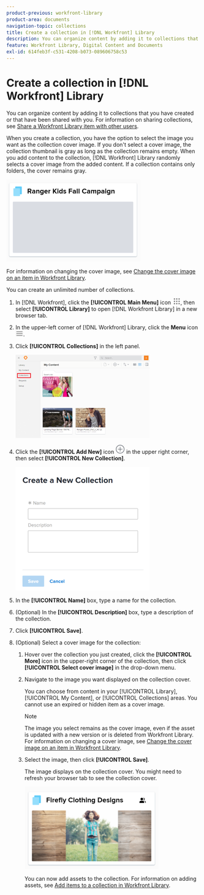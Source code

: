 ```yaml
---
product-previous: workfront-library
product-area: documents
navigation-topic: collections
title: Create a collection in [!DNL Workfront] Library
description: You can organize content by adding it to collections that you have created or that have been shared with you. For information on sharing collections, see Share a Workfront Library item with other users.
feature: Workfront Library, Digital Content and Documents
exl-id: 614feb3f-c531-4208-b073-089606758c53
---
```

# Create a collection in [!DNL Workfront] Library

You can organize content by adding it to collections that you have created or that have been shared with you. For information on sharing collections, see [Share a Workfront Library item with other users](../../../workfront-library/content-management/share-an-asset-with-users.md).

When you create a collection, you have the option to select the image you want as the collection cover image. If you don't select a cover image, the collection thumbnail is gray as long as the collection remains empty. When you add content to the collection, [!DNL Workfront] Library randomly selects a cover image from the added content. If a collection contains only folders, the cover remains gray.

![](assets/collection-nocover-350x214.png)

For information on changing the cover image, see [Change the cover image on an item in Workfront Library](../../../workfront-library/content-management/change-cover-image-of-folder.md).

You&nbsp;can create an unlimited number of collections.&nbsp;

1. In [!DNL Workfront], click the **[!UICONTROL Main Menu]** icon ![](assets/main-menu-icon.png), then select **[!UICONTROL Library]** to open [!DNL Workfront Library] in a new browser tab.
1. In the upper-left corner of [!DNL Workfront] Library, click the **Menu** icon ![](assets/library-menu-icon.png).
1. Click **[!UICONTROL Collections]** in the left panel.

   ![](assets/library-left-panel-collections--new-350x217.png)

1. Click the **[!UICONTROL Add New]** icon ![](assets/add-icon---library.png) in the upper right corner, then select **[!UICONTROL New Collection]**.

   ![](assets/collection-create-350x322.png)

1. In the **[!UICONTROL Name]** box, type a name for the collection.
1. (Optional) In the **[!UICONTROL Description]** box, type a description of the collection.
1. Click **[!UICONTROL Save]**.
1. (Optional) Select a cover image for the collection:

   1. Hover over the collection you just created, click the **[!UICONTROL More]** icon in the upper-right corner of the collection, then click **[!UICONTROL Select cover image]** in the drop-down menu.

   1. Navigate to the image you want displayed on the collection cover.

      You can choose from content in your [!UICONTROL Library], [!UICONTROL My Content], or [!UICONTROL Collections] areas. You cannot use an expired or hidden item as a cover image.

      >[!NOTE]
      >
      >The image you select remains as the cover image, even if the asset is updated with a new version or is deleted from Workfront Library. For information on changing a cover image, see [Change the cover image on an item in Workfront Library](../../../workfront-library/content-management/change-cover-image-of-folder.md).

   1. Select the image, then click **[!UICONTROL Save]**.

      The image displays on the collection cover. You might need to refresh your browser tab to see the collection cover.

      ![](assets/collection-cover-350x214.png)

      You can now add assets to the collection. For information on adding assets, see [Add items to a collection in Workfront Library](../../../workfront-library/content-management/collections/add-items-to-a-collection.md).
